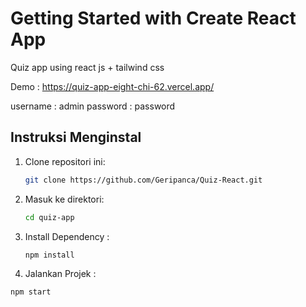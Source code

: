 # Getting Started with Create React App

Quiz app using react js + tailwind css

Demo : https://quiz-app-eight-chi-62.vercel.app/

username : admin
password : password

## Instruksi Menginstal

1. Clone repositori ini:
   ```bash
   git clone https://github.com/Geripanca/Quiz-React.git
   ```
2. Masuk ke direktori:
   ```bash
   cd quiz-app
   ```
3. Install Dependency :
   ```bash
   npm install
   ```
4. Jalankan Projek :

```bash
npm start
```
